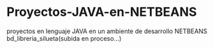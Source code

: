 # Proyectos-JAVA-en-NETBEANS
proyectos en lenguaje JAVA en un ambiente de desarrollo NETBEANS
bd_libreria_silueta(subida en proceso...)
